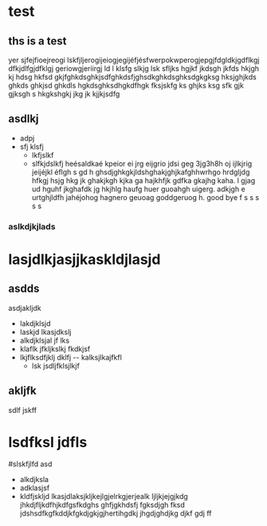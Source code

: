 # test 
## ths is a test 
yer sjfejfioejreogi 
lskfjljerogijeiogjegijéfjésfwerpokwperogjepgjfdgldkjgdflkgj  dfkjdlfgjdfklgj geriowgjeriirgj ld l klsfg slkjg lsk sfljks hgjkf jkdsgh jkfds hkjgh kj hdsg hkfsd gkjfghkdsghkjsdfghkdsfjghsdkghkdsghksdgkgksg hksjghjkds ghkds ghkjsd ghkdls hgkdsghksdhgkdfhgk fksjskfg ks ghjks ksg sfk gjk gjksgh s hkgkshgkj jkg jk kjjkjsdfg 
## asdlkj 
- adpj  
- sfj klsfj 
   - lkfjslkf 
   - slfkjdslkfj 
heésaldkaé kpeior ei jrg eijgrio jdsi geg 3jg3h8h oj ijlkjrig jeijéjkl éflgh s gd h ghsdjghkgkjldshghakjghjkafghhwrhgo hrdgljdg hfkgj hsjg hkg jk ghakjkgh kjka ga hajkhfjk gdfka gkajhg kaha. l gjag ud hguhf jkghafdk jg hkjhlg haufg huer guoahgh uigerg. adkjgh e urtghjldfh jahéjohog hagnero geuoag goddgeruog h. 
good bye 
f 
s 
s 
s 
s 
s 
### aslkdjkjlads 
# lasjdlkjasjjkaskldjlasjd 
## asdds 
asdjakljdk 
- lakdjklsjd 
- laskjd lkasjdkslj 
- alkdjklsjal jf lks 
- klaflk jfkljkslkj fkdkjsf 
- lkjflksdfjklj dklfj 
-- kalksjlkajfkfl 
   - lsk jsdljfklsjlkjf 
## akljfk  
sdlf jskff 
# lsdfksl jdfls 
#slskfjlfd 
asd 
- alkdjksla 
- adklasjsf 
- kldfjskljd 
lkasjdlaksjkljkejlgjelrkgjerjealk ljljkjejgjkdg jhkdjfljkdfhjkdfgsfkdghs ghfjgkhdsfj fgksdjgh fksd jdshsdfkgfkddjkfgkdjgkjgjhertihgdkj jhgdjghdjkg djkf gdj ff 
